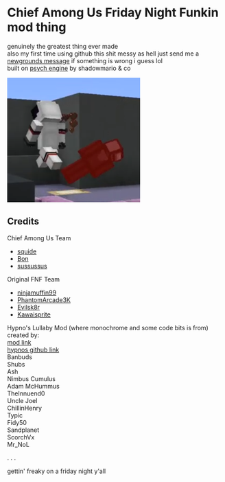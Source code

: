 # Chief Among Us Friday Night Funkin mod thing

genuinely the greatest thing ever made  
also my first time using github this shit messy as hell just send me a [newgrounds message](https://squide.newgrounds.com/) if something is wrong i guess lol  
built on [psych engine](https://github.com/ShadowMario/FNF-PsychEngine) by shadowmario & co

![terriblefate](https://github.com/alyxjpg/thechieffunkmongus/blob/main/assets/exclude/images/terriblefate.png)

## Credits

Chief Among Us Team
- [squide](https://twitter.com/squidejpg)
- [Bon](https://twitter.com/ProjectBon)
- [sussussus](https://twitter.com/SususususMan)

Original FNF Team
- [ninjamuffin99](https://twitter.com/ninja_muffin99)
- [PhantomArcade3K](https://twitter.com/phantomarcade3k)
- [Evilsk8r](https://twitter.com/evilsk8r)
- [Kawaisprite](https://twitter.com/kawaisprite)

Hypno's Lullaby Mod (where monochrome and some code bits is from) created by:  
[mod link](https://gamebanana.com/mods/332345)   
[hypnos github link](https://github.com/Yoshubs/Hypnos-Lullaby)   
Banbuds  
Shubs   
Ash   
Nimbus Cumulus   
Adam McHummus   
TheInnuend0   
Uncle Joel  
ChillinHenry   
Typic   
Fidy50   
Sandplanet   
ScorchVx   
Mr_NoL  
  

.
.
.
      
gettin' freaky on a friday night y'all
